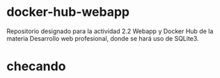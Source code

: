 # docker-hub-webapp
Repositorio designado para la actividad 2.2 Webapp y Docker Hub de la materia Desarrollo web profesional, donde se hará uso de SQLite3.

# checando
